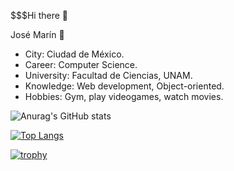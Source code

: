 $$$Hi there 👋

José Marín 🌴

- City: Ciudad de México.
- Career: Computer Science.
- University: Facultad de Ciencias, UNAM.
- Knowledge: Web development, Object-oriented.
- Hobbies: Gym, play videogames, watch movies.

![Anurag's GitHub stats](https://github-readme-stats.vercel.app/api?username=Jose2432&show_icons=true&theme=radical)

[![Top Langs](https://github-readme-stats.vercel.app/api/top-langs/?username=Jose2432&theme=radical)](https://github.com/Jose2432/github-readme-stats)

[![trophy](https://github-profile-trophy.vercel.app/?username=Jose2432&theme=algolia)](https://github.com/Jose2432/github-profile-trophy)


